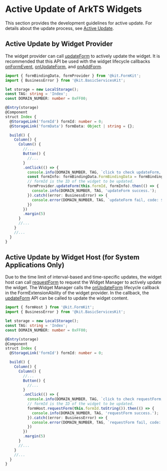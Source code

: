 # Active Update of ArkTS Widgets

This section provides the development guidelines for active update. For details about the update process, see [Active Update](./arkts-ui-widget-interaction-overview.md#active-update).

## Active Update by Widget Provider

The widget provider can call [updateForm](../reference/apis-form-kit/js-apis-app-form-formProvider.md#formproviderupdateform) to actively update the widget. It is recommended that this API be used with the widget lifecycle callbacks [onFormEvent](../reference/apis-form-kit/js-apis-app-form-formExtensionAbility.md#formextensionabilityonformevent), [onUpdateForm](../reference/apis-form-kit/js-apis-app-form-formExtensionAbility.md#formextensionabilityonupdateform), and [onAddForm](../reference/apis-form-kit/js-apis-app-form-formExtensionAbility.md#formextensionabilityonaddform).

```ts
import { formBindingData, formProvider } from '@kit.FormKit';
import { BusinessError } from '@kit.BasicServicesKit';

let storage = new LocalStorage();
const TAG: string = 'Index';
const DOMAIN_NUMBER: number = 0xFF00;

@Entry(storage)
@Component
struct Index {
  @StorageLink('formId') formId: number = 0;
  @StorageLink('formData') formData: Object | string = {};

  build() {
    Column() {
      Column() {
        //...
        Button() {
          //...
        }
        .onClick(() => {
          console.info(DOMAIN_NUMBER, TAG, `click to check updateForm, formId: ${this.formId}`);
          const formInfo: formBindingData.FormBindingData = formBindingData.createFormBindingData(this.formData);
          // formId is the ID of the widget to be updated.
          formProvider.updateForm(this.formId, formInfo).then(() => {
            console.info(DOMAIN_NUMBER, TAG, 'updateForm success.');
          }).catch((error: BusinessError) => {
            console.error(DOMAIN_NUMBER, TAG, `updateForm fail, code: ${error?.code}, message: ${error?.message}`);
          })
        })
        .margin(5)
      }
      //...
    }
    //...
  }
}
```
<!--Del-->

## Active Update by Widget Host (for System Applications Only)

Due to the time limit of interval-based and time-specific updates, the widget host can call [requestForm](../reference/apis-form-kit/js-apis-app-form-formHost-sys.md#requestform) to request the Widget Manager to actively update the widget. The Widget Manager calls the [onUpdateForm](../reference/apis-form-kit/js-apis-app-form-formExtensionAbility.md#formextensionabilityonupdateform) lifecycle callback in the FormExtensionAbility of the widget provider. In the callback, the [updateForm](../reference/apis-form-kit/js-apis-app-form-formProvider.md#formproviderupdateform) API can be called to update the widget content.

```ts
import { formHost } from '@kit.FormKit';
import { BusinessError } from '@kit.BasicServicesKit';

let storage = new LocalStorage();
const TAG: string = 'Index';
const DOMAIN_NUMBER: number = 0xFF00;

@Entry(storage)
@Component
struct Index {
  @StorageLink('formId') formId: number = 0;

  build() {
    Column() {
      Column() {
        //...
        Button() {
          //...
        }
        .onClick(() => {
          console.info(DOMAIN_NUMBER, TAG, `click to check requestForm, formId: ${this.formId}`);
          // formId is the ID of the widget to be updated.
          formHost.requestForm(this.formId.toString()).then(() => {
            console.info(DOMAIN_NUMBER, TAG, 'requestForm success.');
          }).catch((error: BusinessError) => {
            console.error(DOMAIN_NUMBER, TAG, `requestForm fail, code: ${error?.code}, message: ${error?.message}`);
          })
        })
        .margin(5)
      }
      //...
    }
    //...
  }
}
```
<!--DelEnd-->
